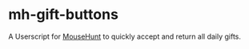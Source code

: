 # mh-gift-buttons

A Userscript for [MouseHunt](https://mousehuntgame.com) to quickly accept and return all daily gifts.
